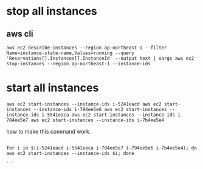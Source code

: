 # stop all instances

## aws cli

`aws ec2 describe-instances --region ap-northeast-1 --filter Name=instance-state-name,Values=running --query 'Reservations[].Instances[].InstanceId' --output text | xargs aws ec2 stop-instances --region ap-northeast-1 --instance-ids
`

# start all instances

`aws ec2 start-instances --instance-ids i-5241eacd
aws ec2 start-instances --instance-ids i-794ee5e6
aws ec2 start-instances --instance-ids i-5541eaca
aws ec2 start-instances --instance-ids i-784ee5e7
aws ec2 start-instances --instance-ids i-7b4ee5e4
`

how to make this command work.

````

for i in $(i-5241eacd i-5541eaca i-784ee5e7 i-794ee5e6 i-7b4ee5e4); do aws ec2 start-instances --instance-ids $i; done

```
